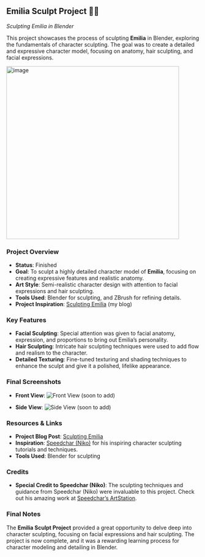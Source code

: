 ## Emilia Sculpt Project 🗿✨  
*Sculpting Emilia in Blender*

This project showcases the process of sculpting **Emilia** in Blender, exploring the fundamentals of character sculpting. The goal was to create a detailed and expressive character model, focusing on anatomy, hair sculpting, and facial expressions.

<img width="451" alt="image" src="https://github.com/user-attachments/assets/98e0476a-aec1-46c2-a444-37f25cb1c27a">

### Project Overview
- **Status**: Finished
- **Goal**: To sculpt a highly detailed character model of **Emilia**, focusing on creating expressive features and realistic anatomy.
- **Art Style**: Semi-realistic character design with attention to facial expressions and hair sculpting.
- **Tools Used**: Blender for sculpting, and ZBrush for refining details.
- **Project Inspiration**: [Sculpting Emilia](https://www.fran43cg.com/blog/2024/02/21/sculpting-emilia/) (my blog)

### Key Features
- **Facial Sculpting**: Special attention was given to facial anatomy, expression, and proportions to bring out Emilia’s personality.
- **Hair Sculpting**: Intricate hair sculpting techniques were used to add flow and realism to the character.
- **Detailed Texturing**: Fine-tuned texturing and shading techniques to enhance the sculpt and give it a polished, lifelike appearance.

### Final Screenshots
- **Front View**:
  ![Front View](./screenshots/emilia-front-view.png) (soon to add)

- **Side View**:
  ![Side View](./screenshots/emilia-side-view.png) (soon to add)

### Resources & Links
- **Project Blog Post**: [Sculpting Emilia](https://www.fran43cg.com/blog/2024/02/21/sculpting-emilia/)
- **Inspiration**: [Speedchar (Niko)](https://www.artstation.com/speedchar) for his inspiring character sculpting tutorials and techniques.
- **Tools Used**: Blender for sculpting

### Credits
- **Special Credit to Speedchar (Niko)**: The sculpting techniques and guidance from Speedchar (Niko) were invaluable to this project. Check out his amazing work at [Speedchar’s ArtStation](https://www.artstation.com/speedchar).

### Final Notes
The **Emilia Sculpt Project** provided a great opportunity to delve deep into character sculpting, focusing on facial expressions and hair sculpting. The project is now complete, and it was a rewarding learning process for character modeling and detailing in Blender.

